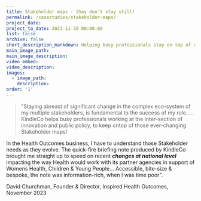 ```yaml
---
title: Stakeholder maps - they don't stay still!
permalink: /casestudies/stakeholder-maps/
project_date:
project_to_date: 2023-11-30 00:00:00
list: false
archive: false
short_description_markdown: Helping busy professionals stay on top of change and the big picture
main_image_path:
main_image_description:
video_embed:
video_description:
images:
  - image_path:
    description:
order: '1'
---
```

> "Staying abreast of significant change in the complex eco-system of my multiple stakeholders, is fundamental to the success of my role….. KindleCo helps busy professionals working at the inter-section of innovation and public policy, to keep ontop of those ever-changing Stakeholder maps!

In the Health Outcomes business, I have to understand those Stakeholder needs as they evolve. The quick-fire briefing note produced by KindleCo brought me straight up to speed on recent ***changes at national level*** impacting the way Health would work with its partner agencies in support of Womens Health, Children & Young People… Accessible, bite-size & bespoke, the note was information-rich, when I was time poor".

David Churchman, Founder & Director, Inspired Health Outcomes, November 2023